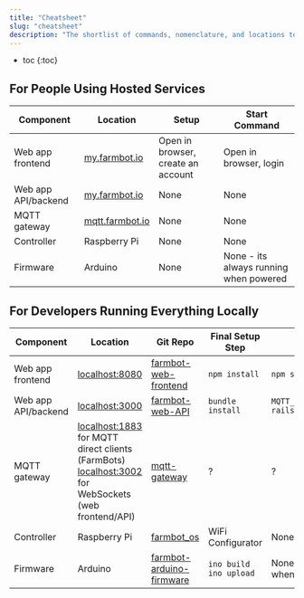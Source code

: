 ```yaml
---
title: "Cheatsheet"
slug: "cheatsheet"
description: "The shortlist of commands, nomenclature, and locations to get all the FarmBot software up and running"
---
```


* toc
{:toc}

## For People Using Hosted Services

|Component                     |Location                      |Setup                         |Start Command                 |
|------------------------------|------------------------------|------------------------------|------------------------------|
|Web app frontend              |[my.farmbot.io](http://my.farmbot.io)|Open in browser, create an account|Open in browser, login
|Web app API/backend           |[my.farmbot.io](http://my.farmbot.io)|None                          |None
|MQTT gateway                  |[mqtt.farmbot.io](http://mqtt.farmbot.io)|None                          |None
|Controller                    |Raspberry Pi                  |None                          |None
|Firmware                      |Arduino                       |None                          |None - its always running when powered

## For Developers Running Everything Locally

|Component                     |Location                      |Git Repo                      |Final Setup Step              |Start Command                 |
|------------------------------|------------------------------|------------------------------|------------------------------|------------------------------|
|Web app frontend              |[localhost:8080](localhost:8080)|[farmbot-web-frontend](https://github.com/FarmBot/farmbot-web-frontend)|`npm install`                 |`npm start`
|Web app API/backend           |[localhost:3000](localhost:3000)|[farmbot-web-API](https://github.com/FarmBot/Farmbot-Web-API)|`bundle install`              |`MQTT_HOST=mqtt.farmbot.io rails s`
|MQTT gateway                  |[localhost:1883](localhost:1883) for MQTT direct clients (FarmBots)<br>[localhost:3002](localhost:3002) for WebSockets (web frontend/API)|[mqtt-gateway](https://github.com/FarmBot/mqtt-gateway)|?                             |?
|Controller                    |Raspberry Pi                  |[farmbot_os](https://github.com/FarmBot/farmbot_os)|WiFi Configurator             |None
|Firmware                      |Arduino                       |[farmbot-arduino-firmware](https://github.com/FarmBot/farmbot-arduino-firmware)|`ino build`<br>`ino upload`   |None - its always running when powered

